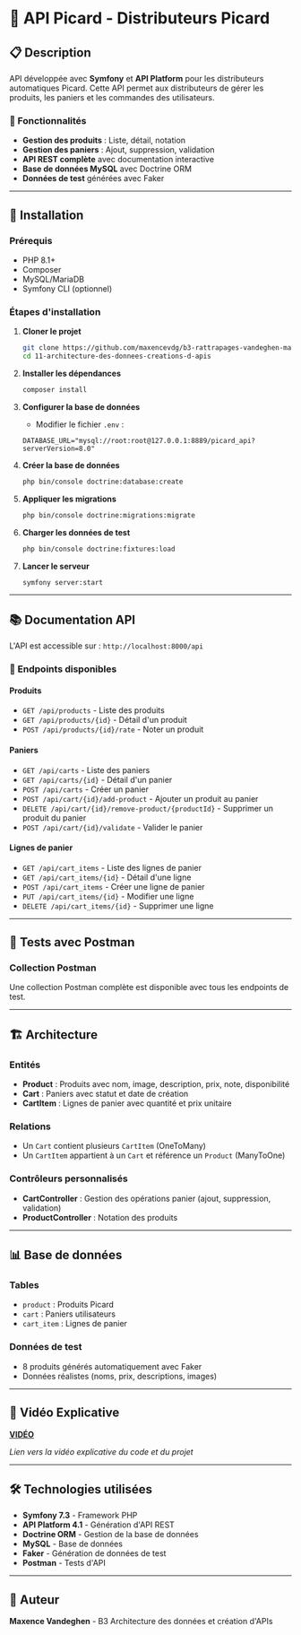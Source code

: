# 🛒 API Picard - Distributeurs Picard

## 📋 Description

API développée avec **Symfony** et **API Platform** pour les distributeurs automatiques Picard. Cette API permet aux distributeurs de gérer les produits, les paniers et les commandes des utilisateurs.

### 🎯 Fonctionnalités

-   **Gestion des produits** : Liste, détail, notation
-   **Gestion des paniers** : Ajout, suppression, validation
-   **API REST complète** avec documentation interactive
-   **Base de données MySQL** avec Doctrine ORM
-   **Données de test** générées avec Faker

---

## 🚀 Installation

### Prérequis

-   PHP 8.1+
-   Composer
-   MySQL/MariaDB
-   Symfony CLI (optionnel)

### Étapes d'installation

1. **Cloner le projet**

    ```bash
    git clone https://github.com/maxencevdg/b3-rattrapages-vandeghen-maxence.git
    cd 11-architecture-des-donnees-creations-d-apis
    ```

2. **Installer les dépendances**

    ```bash
    composer install
    ```

3. **Configurer la base de données**

    - Modifier le fichier `.env` :

    ```env
    DATABASE_URL="mysql://root:root@127.0.0.1:8889/picard_api?serverVersion=8.0"
    ```

4. **Créer la base de données**

    ```bash
    php bin/console doctrine:database:create
    ```

5. **Appliquer les migrations**

    ```bash
    php bin/console doctrine:migrations:migrate
    ```

6. **Charger les données de test**

    ```bash
    php bin/console doctrine:fixtures:load
    ```

7. **Lancer le serveur**
    ```bash
    symfony server:start
    ```

---

## 📚 Documentation API

L'API est accessible sur : `http://localhost:8000/api`

### 🔗 Endpoints disponibles

#### **Produits**

-   `GET /api/products` - Liste des produits
-   `GET /api/products/{id}` - Détail d'un produit
-   `POST /api/products/{id}/rate` - Noter un produit

#### **Paniers**

-   `GET /api/carts` - Liste des paniers
-   `GET /api/carts/{id}` - Détail d'un panier
-   `POST /api/carts` - Créer un panier
-   `POST /api/cart/{id}/add-product` - Ajouter un produit au panier
-   `DELETE /api/cart/{id}/remove-product/{productId}` - Supprimer un produit du panier
-   `POST /api/cart/{id}/validate` - Valider le panier

#### **Lignes de panier**

-   `GET /api/cart_items` - Liste des lignes de panier
-   `GET /api/cart_items/{id}` - Détail d'une ligne
-   `POST /api/cart_items` - Créer une ligne de panier
-   `PUT /api/cart_items/{id}` - Modifier une ligne
-   `DELETE /api/cart_items/{id}` - Supprimer une ligne

---

## 🧪 Tests avec Postman

### Collection Postman

Une collection Postman complète est disponible avec tous les endpoints de test.

---

## 🏗️ Architecture

### **Entités**

-   **Product** : Produits avec nom, image, description, prix, note, disponibilité
-   **Cart** : Paniers avec statut et date de création
-   **CartItem** : Lignes de panier avec quantité et prix unitaire

### **Relations**

-   Un `Cart` contient plusieurs `CartItem` (OneToMany)
-   Un `CartItem` appartient à un `Cart` et référence un `Product` (ManyToOne)

### **Contrôleurs personnalisés**

-   **CartController** : Gestion des opérations panier (ajout, suppression, validation)
-   **ProductController** : Notation des produits

---

## 📊 Base de données

### **Tables**

-   `product` : Produits Picard
-   `cart` : Paniers utilisateurs
-   `cart_item` : Lignes de panier

### **Données de test**

-   8 produits générés automatiquement avec Faker
-   Données réalistes (noms, prix, descriptions, images)

---

## 🎥 Vidéo Explicative

**[VIDÉO](https://youtu.be/gmafDkfvyEk)**

_Lien vers la vidéo explicative du code et du projet_

---

## 🛠️ Technologies utilisées

-   **Symfony 7.3** - Framework PHP
-   **API Platform 4.1** - Génération d'API REST
-   **Doctrine ORM** - Gestion de la base de données
-   **MySQL** - Base de données
-   **Faker** - Génération de données de test
-   **Postman** - Tests d'API

---

## 📝 Auteur

**Maxence Vandeghen** - B3 Architecture des données et création d'APIs

